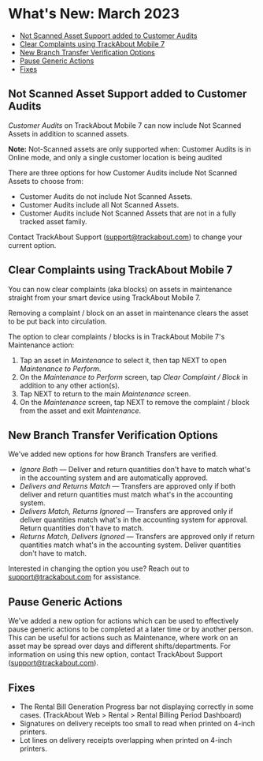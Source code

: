 # What's New: March 2023 

   
- [Not Scanned Asset Support added to Customer Audits](#not-scanned-asset-support-added-to-customer-audits)
- [Clear Complaints using TrackAbout Mobile 7](#clear-complaints-using-trackabout-mobile-7)
- [New Branch Transfer Verification Options](#new-branch-transfer-verification-options)
- [Pause Generic Actions](#pause-generic-actions)
- [Fixes](#fixes)



## Not Scanned Asset Support added to Customer Audits

*Customer Audits* on TrackAbout Mobile 7 can now include Not Scanned Assets in addition to scanned assets.

**Note:** Not-Scanned assets are only supported when: Customer Audits is in Online mode, and only a single customer location is being audited

There are three options for how Customer Audits include Not Scanned Assets to choose from:

- Customer Audits do not include Not Scanned Assets.
- Customer Audits include all Not Scanned Assets.
- Customer Audits include Not Scanned Assets that are not in a fully tracked asset family.

Contact TrackAbout Support (support@trackabout.com) to change your current option. 


## Clear Complaints using TrackAbout Mobile 7
You can now clear complaints (aka blocks) on assets in maintenance straight from your smart device using TrackAbout Mobile 7.

Removing a complaint / block on an asset in maintenance clears the asset to be put back into circulation. 

The option to clear complaints / blocks is in TrackAbout Mobile 7's Maintenance action: 
1. Tap an asset in *Maintenance* to select it, then tap NEXT to open *Maintenance to Perform*.
2. On the *Maintenance to Perform* screen, tap *Clear Complaint / Block* in addition to any other action(s). 
3. Tap NEXT to return to the main *Maintenance* screen.
4. On the *Maintenance* screen, tap NEXT to remove the complaint / block from the asset and exit *Maintenance*.


## New Branch Transfer Verification Options
We've added new options for how Branch Transfers are verified.

 - *Ignore Both* — Deliver and return quantities don't have to match what's in the accounting system and are automatically approved.
 - *Delivers and Returns Match* — Transfers are approved only if both deliver and return quantities must match what's in the accounting system. 
- *Delivers Match, Returns Ignored* — Transfers are approved only if deliver quantities match what's in the accounting system for approval. Return quantities don't have to match. 
- *Returns Match, Delivers Ignored* — Transfers are approved only if return quantities match what's in the accounting system. Deliver quantities don't have to match.

Interested in changing the option you use? Reach out to support@trackabout.com for assistance. 


## Pause Generic Actions
We've added a new option for actions which can be used to effectively pause generic actions to be completed at a later time or by another person. This can be useful for actions such as Maintenance, where work on an asset may be spread over days and different shifts/departments. For information on using this new option, contact TrackAbout Support (support@trackabout.com).


## Fixes
- The Rental Bill Generation Progress bar not displaying correctly in some cases. (TrackAbout Web > Rental > Rental Billing Period Dashboard)
- Signatures on delivery receipts too small to read when printed on 4-inch printers.
- Lot lines on delivery receipts overlapping when printed on 4-inch printers.




